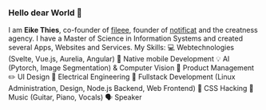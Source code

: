 ### Hello dear World 👋

I am **Eike Thies**, co-founder of [fileee](https://fileee.com), founder of [notificat](https://notific.at) and the creatness agency. I have a Master of Science in Information Systems and created several Apps, Websites and Services. My Skills:
💻 Webtechnologies (Svelte, Vue.js, Aurelia, Angular)
📱 Native mobile Development
💡 AI (Pytorch, Image Segmentation) & Computer Vision
🎉 Product Management
✏️ UI Design
🔌 Electrical Engineering
🔧 Fullstack Development (Linux Administration, Design, Node.js Backend, Web Frontend)
🎇 CSS Hacking
🎸 Music (Guitar, Piano, Vocals)
🗣️ Speaker
